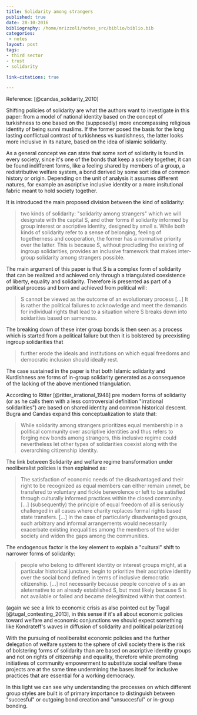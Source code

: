 ```yaml
---
title: Solidarity among strangers
published: true
date: 28-10-2016
bibliography: /home/mrizzoli/notes_src/biblio/biblio.bib
categories:
 - notes
layout: post
tags:
- third sector
- trust
- solidarity

link-citations: true

---
```


Reference: [@candas_solidarity_2010]

Shifting policies of solidarity are what the authors want to investigate in this paper: from a model of national identity based on the concept of turkishness to one based on the (supposedly) more encompassing religious identity of being sunni muslims. If the former posed the basis for the long lasting conflictual contrast of turkishness vs kurdishness, the latter looks more inclusive in its nature, based on the idea of islamic solidarity.

As a general concept we can state that some sort of solidarity is found in every society, since it's one of the bonds that keep a society together, it can be found indifferent forms, like a feeling shared by members of a group, a redistributive welfare system, a bond derived by some sort idea of common history or origin. Depending on the unit of analysis it assumes different natures, for example an ascriptive inclusive identity or a more insitutional fabric meant to hold society together.

It is introduced the main proposed division between the kind of solidarity:

> two kinds of solidarity: "solidarity among strangers" which  we will designate with the capital S, and other forms if solidarity informed by group interest or ascriptive identity, designed by small s. While both kinds of solidarity refer to a sense of belonging, feeling of togetherness and cooperation, the former has a normative priority over the latter. This is because S, without precluding the existing of ingroup solidarities, provides an inclusive framework that makes inter-group solidarity among strangers possible.

The main argument of this paper is that S is a complex form of solidarity that can be realized and achieved only through a triangulated coexistence of liberty, equality and solidarity. Therefore is presented as part of a political process and born and achieved from political will:

>S cannot be viewed as the outcome of an evolutionary process [...] It is rather the political failures to acknowledge and meet the demands for individual rights that lead to a situation where S breaks down into soidarities based on sameness.

The breaking down of these inter group bonds is then seen as a process which is started from a political failure but then it is bolstered by preexisting ingroup solidarities that

>further erode the ideals and institutions on which equal freedoms and democratic inclusion should ideally rest.

The case sustained in the paper is that both Islamic solidarity and Kurdishness are forms of in-group solidarity generated as a consequence of the lacking of the above mentioned triangulation.

According to Ritter [@ritter_irrational_1948] pre modern forms of solidarity (or as he calls them with a less controversial definition "irrational solidarities") are based on shared identity and common historical descent. Bugra and Candas expand this conceptualization to state that:

>While solidarity among strangers prioritizes equal membership in a political community over ascriptive identities and thus refers to forging new bonds among strangers, this inclusive regime could nevertheless let other types of solidarities coexist along with the overarching citizenship identity.

The link between Solidarity and welfare regime transformation under neoliberalist policies is then explained as:

>The satisfaction of economic needs of the disadvantaged and their right to be recognized as equal members can either remain unmet, be transfered to voluntary and fickle benevolence or left to be satisfied through culturally informed practices within the closed community. [...] (subsequently) the principle of equal freedom of all is seriously challenged in all cases where charity replaces formal rights based state transfers. [...] In the case of particularly disadvantaged groups, such arbitrary and informal arrangements would necessarily exacerbate existing inequalities among the members of the wider society and widen the gaps among the communities.

The endogenous factor is the key element to explain a "cultural" shift to narrower forms of solidarity:

>people who belong to different identity or interest groups might, at a particular historical juncture, begin to prioritize their ascriptive identity over the social bond defined in terms of inclusive democratic citizenship. [...] not necessarily because people conceive of s as an aleternative to an already established S, but most likely because S is not available or failed and became delegitimized within that context.

(again we see a link to economic crisis as also pointed out by Tugal [@tugal_contesting_2013], in this sense if it's all about economic policies toward welfare and economic conjunctions we should expect something like Kondrateff's waves in diffusion of solidarity and political polarization)

With the pursuing of neoliberalist economic policies and the further delegation of welfare system to the sphere of civil society there is the risk of bolstering forms of solidarity than are based on ascriptive identity groups and not on rights of citizenship and equality, therefore while promoting initiatives of community empowerment to substitute social welfare these projects are at the same time undermining the bases itself for inclusive practices that are essential for a working democracy.

In this light we can see why understanding the processes on which different group styles are built is of primary importance to distinguish between "succesful" or outgoing bond creation and "unsuccesful" or in-group bonding. 





